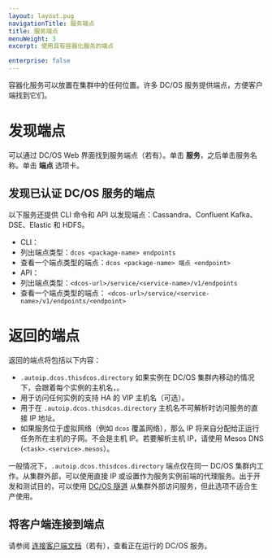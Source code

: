 ```yaml
---
layout: layout.pug
navigationTitle: 服务端点
title: 服务端点
menuWeight: 3
excerpt: 使用具有容器化服务的端点

enterprise: false
---
```



容器化服务可以放置在集群中的任何位置。许多 DC/OS 服务提供端点，方便客户端找到它们。

# 发现端点
可以通过 DC/OS Web 界面找到服务端点（若有）。单击 **服务**，之后单击服务名称。单击 **端点** 选项卡。

## 发现已认证 DC/OS 服务的端点
以下服务还提供 CLI 命令和 API 以发现端点：Cassandra、Confluent Kafka、DSE、Elastic 和 HDFS。

- CLI：
 - 列出端点类型：`dcos <package-name> endpoints`
 - 查看一个端点类型的端点：`dcos <package-name> 端点 <endpoint>`
- API：
 - 列出端点类型：`<dcos-url>/service/<service-name>/v1/endpoints`
 - 查看一个端点类型的端点： `<dcos-url>/service/<service-name>/v1/endpoints/<endpoint>`

# 返回的端点

返回的端点将包括以下内容：

- `.autoip.dcos.thisdcos.directory` 如果实例在 DC/OS 集群内移动的情况下，会跟着每个实例的主机名，。
- 用于访问任何实例的支持 HA 的 VIP 主机名（可选）。
- 用于在 `.autoip.dcos.thisdcos.directory` 主机名不可解析时访问服务的直接 IP 地址。
- 如果服务位于虚拟网络（例如 `dcos` 覆盖网络），那么 IP 将来自分配给正运行任务所在主机的子网。不会是主机 IP。若要解析主机 IP，请使用 Mesos DNS (`<task>.<service>.mesos`）。

一般情况下，`.autoip.dcos.thisdcos.directory` 端点仅在同一 DC/OS 集群内工作。从集群外部，可以使用直接 IP 或设置作为服务实例前端的代理服务。出于开发和测试目的，可以使用 [DC/OS 隧道](/cn/1.11/developing-services/tunnel/) 从集群外部访问服务，但此选项不适合生产使用。

## 将客户端连接到端点

请参阅 [连接客户端文档](/cn/services/)（若有），查看正在运行的 DC/OS 服务。
